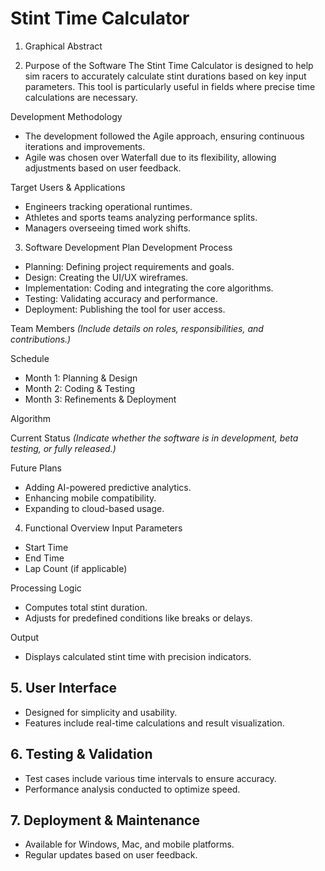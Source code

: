 # Stint Time Calculator 

1. Graphical Abstract


2. Purpose of the Software
The Stint Time Calculator is designed to help sim racers to accurately calculate stint durations based on key input parameters. This tool is particularly useful in fields where precise time calculations are necessary.

Development Methodology
- The development followed the Agile approach, ensuring continuous iterations and improvements.
- Agile was chosen over Waterfall due to its flexibility, allowing adjustments based on user feedback.

Target Users & Applications
- Engineers tracking operational runtimes.
- Athletes and sports teams analyzing performance splits.
- Managers overseeing timed work shifts.

3. Software Development Plan
   Development Process
- Planning: Defining project requirements and goals.
- Design: Creating the UI/UX wireframes.
- Implementation: Coding and integrating the core algorithms.
- Testing: Validating accuracy and performance.
- Deployment: Publishing the tool for user access.

Team Members
*(Include details on roles, responsibilities, and contributions.)*

Schedule
- Month 1: Planning & Design
- Month 2: Coding & Testing
- Month 3: Refinements & Deployment

Algorithm

Current Status
*(Indicate whether the software is in development, beta testing, or fully released.)*

Future Plans
- Adding AI-powered predictive analytics.
- Enhancing mobile compatibility.
- Expanding to cloud-based usage.

4. Functional Overview
   Input Parameters
- Start Time
- End Time
- Lap Count (if applicable)

Processing Logic
- Computes total stint duration.
- Adjusts for predefined conditions like breaks or delays.

Output
- Displays calculated stint time with precision indicators.

## **5. User Interface**
- Designed for simplicity and usability.
- Features include real-time calculations and result visualization.

## **6. Testing & Validation**
- Test cases include various time intervals to ensure accuracy.
- Performance analysis conducted to optimize speed.

## **7. Deployment & Maintenance**
- Available for Windows, Mac, and mobile platforms.
- Regular updates based on user feedback.
